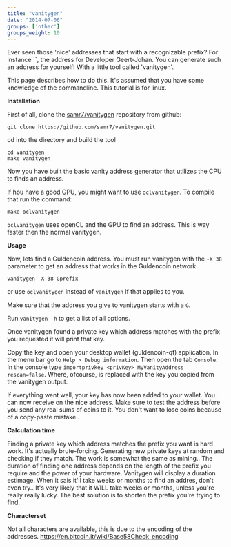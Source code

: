 ```yaml
---
title: "vanitygen"
date: "2014-07-06"
groups: ['other']
groups_weight: 10
---
```


Ever seen those 'nice' addresses that start with a recognizable prefix? For instance ``, the address for Developer Geert-Johan.
You can generate such an address for yourself! With a little tool called 'vanitygen'.

This page describes how to do this. It's assumed that you have some knowledge of the commandline.
This tutorial is for linux.


**Installation**

First of all, clone the [samr7/vanitygen](https://github.com/samr7/vanitygen) repository from github:

`git clone https://github.com/samr7/vanitygen.git`

cd into the directory and build the tool

```
cd vanitygen
make vanitygen
```

Now you have built the basic vanity address generator that utilizes the CPU to finds an address.

If hou have a good GPU, you might want to use `oclvanitygen`. To compile that run the command:

```
make oclvanitygen
```

`oclvanitygen` uses openCL and the GPU to find an address. This is way faster then the normal vanitygen.


**Usage**

Now, lets find a Guldencoin address. You must run vanitygen with the `-X 38` parameter to get an address that works in the Guldencoin network.

`vanitygen -X 38 Gprefix`

or use `oclvanitygen` instead of `vanitygen` if that applies to you.

Make sure that the address you give to vanitygen starts with a `G`.

Run `vanitygen -h` to get a list of all options.

Once vanitygen found a private key which address matches with the prefix you requested it will print that key.

Copy the key and open your desktop wallet (guldencoin-qt) application. In the menu bar go to `Help > Debug information`. Then open the tab `Console`. In the console type `importprivkey <privKey> MyVanityAddress rescan=false`. Where, ofcourse, <privKey> is replaced with the key you copied from the vanitygen output.

If everything went well, your key has now been added to your wallet. You can now receive on the nice address.
Make sure to test the address before you send any real sums of coins to it. You don't want to lose coins because of a copy-paste mistake..


**Calculation time**

Finding a private key which address matches the prefix you want is hard work. It's actually brute-forcing. Generating new private keys at random and checking if they match. The work is somewhat the same as mining.. The duration of finding one address depends on the length of the prefix you require and the power of your hardware. Vanitygen will display a duration estimage. When it sais it'll take weeks or months to find an addres, don't even try.. It's very likely that it WILL take weeks or months, unless you're really really lucky. The best solution is to shorten the prefix you're trying to find.


**Characterset**

Not all characters are available, this is due to the encoding of the addresses.
https://en.bitcoin.it/wiki/Base58Check_encoding

